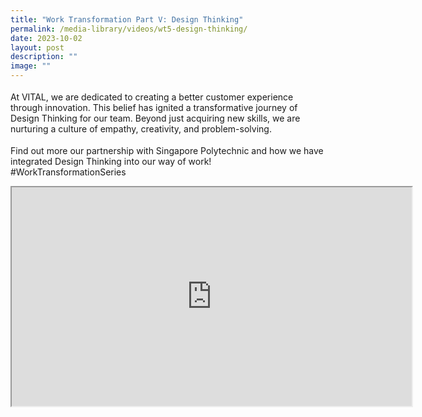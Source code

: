 ```yaml
---
title: "Work Transformation Part V: Design Thinking"
permalink: /media-library/videos/wt5-design-thinking/
date: 2023-10-02
layout: post
description: ""
image: ""
---
```

<p style="font-size: 18px;color:#585858;text-align:justify;">

At VITAL, we are dedicated to creating a better customer experience through innovation. This belief has ignited a transformative journey of Design Thinking for our team. Beyond just acquiring new skills, we are nurturing a culture of empathy, creativity, and problem-solving.

</p><p style="font-size: 18px;color:#585858;text-align:justify;">

Find out more our partnership with Singapore Polytechnic and how we have integrated Design Thinking into our way of work! #WorkTransformationSeries</p>

<div class="home-video"><iframe allowfullscreen="" allow="encrypted-media" src="https://www.youtube.com/embed/cvPaHXWQ09A" height="350" width="640" id="video\_player"></iframe></div>